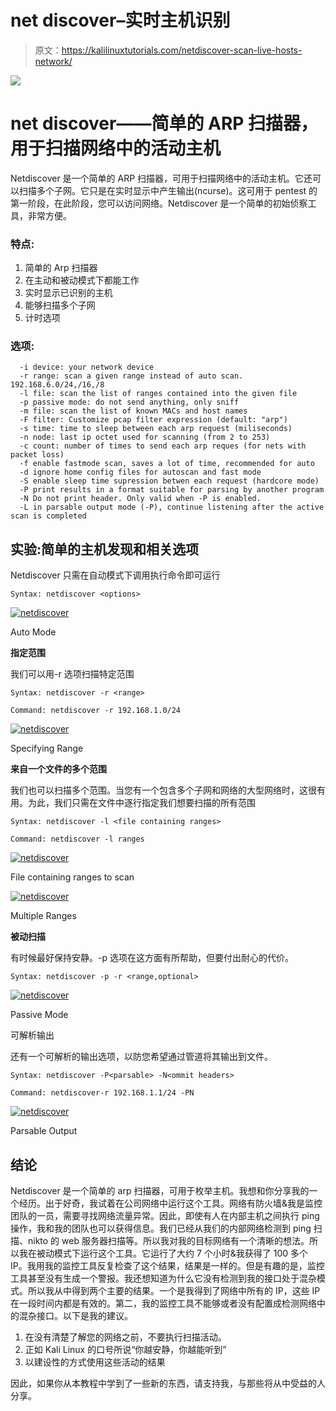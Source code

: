 # net discover–实时主机识别

> 原文：<https://kalilinuxtutorials.com/netdiscover-scan-live-hosts-network/>

[![](img//6e92de0b29c052e0d6f1413ed03edbd7.png)](https://kalilinuxtutorials.com/wp-content/uploads/2017/03/netdiscover-1-auto.jpg)

# net discover——简单的 ARP 扫描器，用于扫描网络中的活动主机

Netdiscover 是一个简单的 ARP 扫描器，可用于扫描网络中的活动主机。它还可以扫描多个子网。它只是在实时显示中产生输出(ncurse)。这可用于 pentest 的第一阶段，在此阶段，您可以访问网络。Netdiscover 是一个简单的初始侦察工具，非常方便。

### 特点:

1.  简单的 Arp 扫描器
2.  在主动和被动模式下都能工作
3.  实时显示已识别的主机
4.  能够扫描多个子网
5.  计时选项

### 选项:

```
  -i device: your network device
  -r range: scan a given range instead of auto scan. 192.168.6.0/24,/16,/8
  -l file: scan the list of ranges contained into the given file
  -p passive mode: do not send anything, only sniff
  -m file: scan the list of known MACs and host names
  -F filter: Customize pcap filter expression (default: "arp")
  -s time: time to sleep between each arp request (miliseconds)
  -n node: last ip octet used for scanning (from 2 to 253)
  -c count: number of times to send each arp reques (for nets with packet loss)
  -f enable fastmode scan, saves a lot of time, recommended for auto
  -d ignore home config files for autoscan and fast mode
  -S enable sleep time supression betwen each request (hardcore mode)
  -P print results in a format suitable for parsing by another program
  -N Do not print header. Only valid when -P is enabled.
  -L in parsable output mode (-P), continue listening after the active scan is completed
```

## 实验:简单的主机发现和相关选项

Netdiscover 只需在自动模式下调用执行命令即可运行

```
Syntax: netdiscover <options>

```

[![netdiscover](img//4c408e6bd1e350959f0976df648b6a4d.png)](http://kalilinuxtutorials.com/netdiscover-1-auto/)

Auto Mode

**指定范围**

我们可以用-r 选项扫描特定范围

```
Syntax: netdiscover -r <range>

Command: netdiscover -r 192.168.1.0/24
```

[![netdiscover](img//8a559aee31561958acb788ea33448193.png)](http://kalilinuxtutorials.com/wp-content/uploads/2017/03/netdiscover-1-range.jpg)

Specifying Range

**来自一个文件的多个范围**

我们也可以扫描多个范围。当您有一个包含多个子网和网络的大型网络时，这很有用。为此，我们只需在文件中逐行指定我们想要扫描的所有范围

```
Syntax: netdiscover -l <file containing ranges>

Command: netdiscover -l ranges
```

[![netdiscover](img//7ecd2d7d6256d88d5de7a300f7abf5d9.png)](http://kalilinuxtutorials.com/netdiscover-2-rangesfile/)

File containing ranges to scan

[![netdiscover](img//523b620c251a1cc46487043bba930bca.png)](http://kalilinuxtutorials.com/netdiscover-1-rangesfile/)

Multiple Ranges

**被动扫描**

有时候最好保持安静。-p 选项在这方面有所帮助，但要付出耐心的代价。

```
Syntax: netdiscover -p -r <range,optional> 
```

[![netdiscover](img//70c8566bd632ec60b96e9e8d201bddf0.png)](http://kalilinuxtutorials.com/netdiscover-2-passive/)

Passive Mode

可解析输出

还有一个可解析的输出选项，以防您希望通过管道将其输出到文件。

```
Syntax: netdiscover -P<parsable> -N<ommit headers>

Command: netdiscover-r 192.168.1.1/24 -PN

```

[![netdiscover](img//c20407692f3dd03b3c1130f58c5b7760.png)](http://kalilinuxtutorials.com/netdiscover-1-parsable-output/)

Parsable Output

## 结论

Netdiscover 是一个简单的 arp 扫描器，可用于枚举主机。我想和你分享我的一个经历。出于好奇，我试着在公司网络中运行这个工具。网络有防火墙&我是监控团队的一员，需要寻找网络流量异常。因此，即使有人在内部主机之间执行 ping 操作，我和我的团队也可以获得信息。我们已经从我们的内部网络检测到 ping 扫描、nikto 的 web 服务器扫描等。所以我对我的目标网络有一个清晰的想法。所以我在被动模式下运行这个工具。它运行了大约 7 个小时&我获得了 100 多个 IP。我用我的监控工具反复检查了这个结果，结果是一样的。但是有趣的是，监控工具甚至没有生成一个警报。我还想知道为什么它没有检测到我的接口处于混杂模式。所以我从中得到两个主要的结果。一个是我得到了网络中所有的 IP，这些 IP 在一段时间内都是有效的。第二，我的监控工具不能够或者没有配置成检测网络中的混杂接口。以下是我的建议。

1.  在没有清楚了解您的网络之前，不要执行扫描活动。
2.  正如 Kali Linux 的口号所说“你越安静，你越能听到”
3.  以建设性的方式使用这些活动的结果

因此，如果你从本教程中学到了一些新的东西，请支持我，与那些将从中受益的人分享。